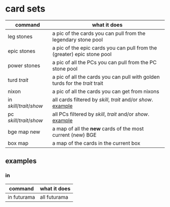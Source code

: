 # card sets
|command|what it does|
|---|---|
| leg stones | a pic of the cards you can pull from the legendary stone pool |
| epic stones | a pic of the epic cards you can pull from the (greater) epic stone pool |
| power stones | a pic of all the PCs you can pull from the PC stone pool |
| turd _trait_ | a pic of all the cards you can pull with golden turds for the _trait_ trait |
| nixon | a pic of all the cards you can get from nixons |
|in _skill_/_trait_/_show_ | all cards filtered by _skill_, _trait_ and/or _show_. [example](#exin) |
|pc _skill_/_trait_/_show_ | all PCs filtered by _skill_, _trait_ and/or _show_. [example](#expc) |
| bge map new | a map of all the **new** cards of the most current (new) BGE |
| box map | a map of the cards in the current box|

## examples
### in<a name="exin"></a>
|command|what it does|
|---|---|
|in futurama | all futurama
<!--stackedit_data:
eyJoaXN0b3J5IjpbMTQwODU1NjIxNywtMTExMjQ0OTQ3Niw2Mz
A3NTU1MjldfQ==
-->